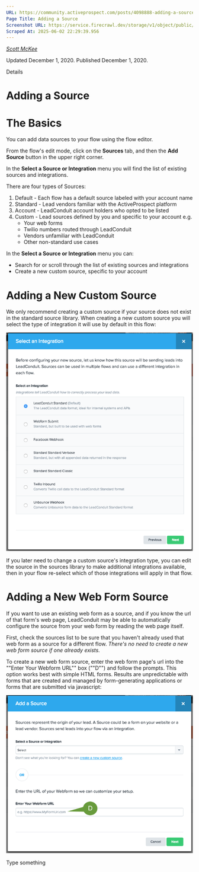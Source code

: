 ```yaml
---
URL: https://community.activeprospect.com/posts/4098888-adding-a-source
Page Title: Adding a Source
Screenshot URL: https://service.firecrawl.dev/storage/v1/object/public/media/screenshot-2d9a8b04-5171-4595-a013-3f5b460271c9.png
Scraped At: 2025-06-02 22:29:39.956
---
```



[_Scott McKee_](https://community.activeprospect.com/memberships/7557680-scott-mckee)

Updated December 1, 2020. Published December 1, 2020.

Details

# Adding a Source

# The Basics

You can add data sources to your flow using the flow editor.

From the flow's edit mode, click on the **Sources** tab, and then the **Add Source** button in the upper right corner.

In the **Select a Source or Integration** menu you will find the list of existing sources and integrations.

There are four types of Sources:

1. Default - Each flow has a default source labeled with your account name
2. Standard - Lead vendors familiar with the ActiveProspect platform
3. Account - LeadConduit account holders who opted to be listed
4. Custom - Lead sources defined by you and specific to your account e.g.
   - Your web forms
   - Twilio numbers routed through LeadConduit
   - Vendors unfamiliar with LeadConduit
   - Other non-standard use cases

In the **Select a Source or Integration** menu you can:

- Search for or scroll through the list of existing sources and integrations
- Create a new custom source, specific to your account

# Adding a New Custom Source

We only recommend creating a custom source if your source does not exist in the standard source library. When creating a new custom source you will select the type of integration it will use by default in this flow:

![](images/image-1.png)

If you later need to change a custom source's integration type, you can edit the source in the sources library to make additional integrations available, then in your flow re-select which of those integrations will apply in that flow.

# Adding a New Web Form Source

If you want to use an existing web form as a source, and if you know the url of that form's web page, LeadConduit may be able to automatically configure the source from your web form by reading the web page itself.

First, check the sources list to be sure that you haven't already used that web form as a source for a different flow. _There's no need to create a new web form source if one already exists._

To create a new web form source, enter the web form page's url into the ""Enter Your Webform URL"" box (""D"") and follow the prompts. This option works best with simple HTML forms. Results are unpredictable with forms that are created and managed by form-generating applications or forms that are submitted via javascript:

![](images/image-2.png)

Type something
